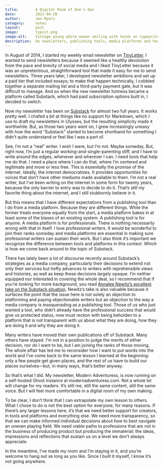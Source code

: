 ```yaml
---
title:        A Digital Room of One's Own
date:         2021-04-20
author:       Jen Myers
category:     notes
layout:       post
image:        typist.png
image-alt:    Vintage young white woman smiling with hands on typewriter keys
description:  On newsletters, publishing tools, media platforms and how to write on the internet.
---
```


In August of 2014, I started my weekly email newsletter on [TinyLetter](https://tinyletter.com/jenmyers/). I wanted to send newsletters because it seemed like a healthy devolution from the pace and brevity of social media and I liked TinyLetter because it was an unpretentious, straightforward tool that made it easy for me to send newsletters. Three years later, I developed newsletter ambitions and set up a paid tier that included essays; to make that happen technically, I cobbled together a separate mailing list and a third-party payment gate, but it was difficult to manage. And so when the new newsletter hotness became a platform called Substack, which had paid subscription options built in, I decided to switch.

Now my newsletter has been on [Substack](https://jenmyers.substack.com/) for almost two full years. It works pretty well. I chafed a bit at things like no support for Markdown, which I use to draft my newsletters in Ulysses, but the resulting simplicity made it worthwhile. But, as those two years went on, I grew increasingly uneasy with how the word “Substack” started to become shorthand for something I didn’t quite understand or feel like I was a part of.

See, I’m not a “real” writer. I wish I were, but I’m not. Maybe someday. But, right now, I’m just a regular working-and-single-parenting stiff, and I have to write around the edges, whenever and wherever I can. I need tools that help me do that. I need a place where I can do that, where I’m centered and legitimate and more or less free. This is essentially the promise of the internet. Ideally, the internet democratizes. It provides opportunities for voices that don’t have other mediums made available to them. I’m not a real writer, but I’ve been writing on the internet in some form for twenty years, because the only barrier to entry was to decide to do it. That’s still my favorite thing about the internet, and I still stubbornly believe in it.

But this means that I have different expectations from a publishing tool than I do from a media platform. Because they _are_ different things. While the former treats everyone equally from the start, a media platform bakes in at least some of the biases of an existing system. A publishing tool is for anyone. A media platform is for professionals. There is nothing necessarily wrong with that in itself. I love professional writers. It would be wonderful to join their ranks someday and media platforms are essential in making sure professional writers can sustain their work. But I also think it’s important we recognize the difference between tools and platforms in this context. Which is how we come back around to the topic of Substack.

There has lately been a lot of discourse recently around Substack’s strategies as a media company, particularly their decisions to extend not only their services but hefty advances to writers with reprehensible views and histories, as well as keep these decisions largely opaque. I’m neither equipped nor interested in covering the whole deal, so I recommend that if you’re looking for more background, you read [Annalee Newitz’s excellent take on the Substack situation](https://thehypothesis.substack.com/p/heres-why-substacks-scam-worked-so). Newitz’s take is also valuable because it surfaces the point that the issue here is not solely an objection to platforming and paying objectionable writers but an objection to the way a media company is masquerading as a publishing tool. Those of us who just wanted a tool, who didn’t already have the professional success that would give us protected status, now must reckon with being beholden to a platform that is not transparent with us about what they are doing, how they are doing it and why they are doing it.

Many writers have moved their own publications off of Substack. Many others have stayed. I’m not in a position to judge the merits of either decision, nor do I want to be, but I am joining the ranks of those moving. The whole affair has led me to reconsider how I want to put words into the world and I’ve come back to the same lesson I learned at the beginning: only a few people get given places, and the rest of us have to build our places ourselves—but, in many ways, that’s better anyway.

So that’s what I did. My newsletter, Modern Adventuress, is now running on a self-hosted Ghost instance at modernadventuress.com. Not a whole lot will change for my readers. It’s still me, still the same content, still the same voice. But I will feel more comfortable in a digital room of my own making.

To be clear, I don’t think that I can extrapolate my own lesson to others. What I chose to do is not the best option for everyone, for many reasons. If there’s any larger lessons here, it’s that we need better support for creators, in tools and platforms and everything else. We need more transparency, so that we can make informed individual decisions about how to best navigate an uneven playing field. We need viable paths to professions that are not in the business of producing product but producing the immaterial: the ideas, impressions and reflections that sustain us on a level we don’t always appreciate.

In the meantime, I’ve made my room and I’m staying in it, and you’re welcome to hang out as long as you like. Since I built it myself, I know it’s not going anywhere.

